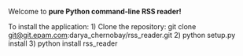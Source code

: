 Welcome to **pure Python command-line RSS reader!**

To install the application:
    1) Clone the repository: git clone git@git.epam.com:darya_chernobay/rss_reader.git
    2) python setup.py install
    3) python install rss_reader